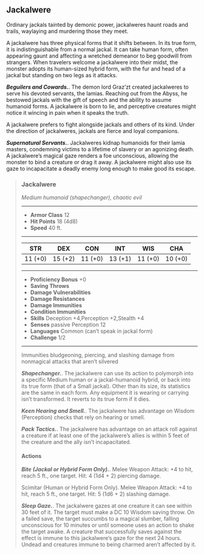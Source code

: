 ## Jackalwere
Ordinary jackals tainted by demonic power, jackalweres haunt roads and trails, waylaying and murdering those they meet.

A jackalwere has three physical forms that it shifts between. In its true form, it is indistinguishable from a normal jackal. It can take human form, often appearing gaunt and affecting a wretched demeanor to beg goodwill from strangers. When travelers welcome a jackalwere into their midst, the monster adopts its human-sized hybrid form, with the fur and head of a jackal but standing on two legs as it attacks.

***Beguilers and Cowards.***. The demon lord Graz’zt created jackalweres to serve his devoted servants, the lamias. Reaching out from the Abyss, he bestowed jackals with the gift of speech and the ability to assume humanoid forms. A jackalwere is born to lie, and perceptive creatures might notice it wincing in pain when it speaks the truth.

A jackalwere prefers to fight alongside jackals and others of its kind. Under the direction of jackalweres, jackals are fierce and loyal companions.

***Supernatural Servants.***. Jackalweres kidnap humanoids for their lamia masters, condemning victims to a lifetime of slavery or an agonizing death. A jackalwere’s magical gaze renders a foe unconscious, allowing the monster to bind a creature or drag it away. A jackalwere might also use its gaze to incapacitate a deadly enemy long enough to make good its escape.

>### Jackalwere
>*Medium humanoid (shapechanger), chaotic evil*
>___
>- **Armor Class** 12
>- **Hit Points** 18 (4d8)
>- **Speed** 40 ft.
>___
>|**STR**|**DEX**|**CON**|**INT**|**WIS**|**CHA**|
>|:---:|:---:|:---:|:---:|:---:|:---:|
>|11 (+0)|15 (+2)|11 (+0)|13 (+1)|11 (+0)|10 (+0)|
>
>___
>- **Proficiency Bonus** +0
>- **Saving Throws** 
>- **Damage Vulnerabilities** 
>- **Damage Resistances** 
>- **Damage Immunities** 
>- **Condition Immunities** 
>- **Skills** Deception +4,Perception +2,Stealth +4
>- **Senses** passive Perception 12
>- **Languages** Common (can’t speak in jackal form)
>- **Challenge** 1/2
>___
>Immunities bludgeoning, piercing, and slashing damage from nonmagical attacks that aren’t silvered
>
>***Shapechanger.***. The jackalwere can use its action to polymorph into a specific Medium human or a jackal-humanoid hybrid, or back into its true form (that of a Small jackal). Other than its size, its statistics are the same in each form. Any equipment it is wearing or carrying isn’t transformed. It reverts to its true form if it dies.
>
>***Keen Hearing and Smell.***. The jackalwere has advantage on Wisdom (Perception) checks that rely on hearing or smell.
>
>***Pack Tactics.***. The jackalwere has advantage on an attack roll against a creature if at least one of the jackalwere’s allies is within 5 feet of the creature and the ally isn’t incapacitated.
>
>#### Actions
>***Bite (Jackal or Hybrid Form Only).***. Melee Weapon Attack: +4 to hit, reach 5 ft., one target. Hit: 4 (1d4 + 2) piercing damage.
>
>Scimitar (Human or Hybrid Form Only). Melee Weapon Attack: +4 to hit, reach 5 ft., one target. Hit: 5 (1d6 + 2) slashing damage.
>
>***Sleep Gaze.***. The jackalwere gazes at one creature it can see within 30 feet of it. The target must make a DC 10 Wisdom saving throw. On a failed save, the target succumbs to a magical slumber, falling unconscious for 10 minutes or until someone uses an action to shake the target awake. A creature that successfully saves against the effect is immune to this jackalwere’s gaze for the next 24 hours. Undead and creatures immune to being charmed aren’t affected by it.
>

